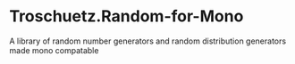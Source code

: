 Troschuetz.Random-for-Mono
==========================

A library of random number generators and random distribution generators made mono compatable
